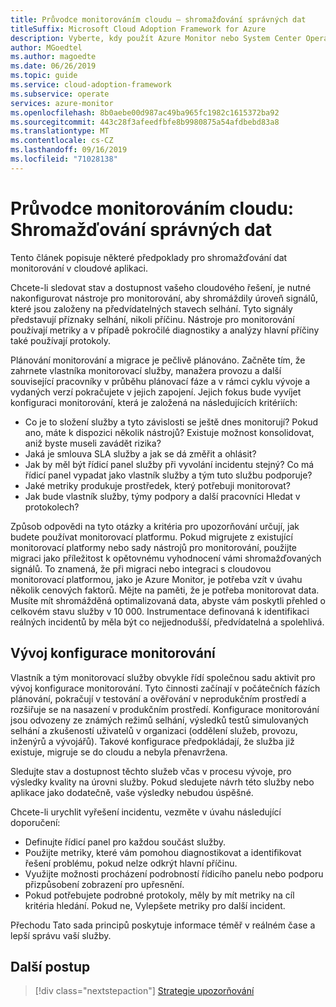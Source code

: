 ```yaml
---
title: Průvodce monitorováním cloudu – shromažďování správných dat
titleSuffix: Microsoft Cloud Adoption Framework for Azure
description: Vyberte, kdy použít Azure Monitor nebo System Center Operations Manager v Microsoft Azure
author: MGoedtel
ms.author: magoedte
ms.date: 06/26/2019
ms.topic: guide
ms.service: cloud-adoption-framework
ms.subservice: operate
services: azure-monitor
ms.openlocfilehash: 8b0aebe00d987ac49ba965fc1982c1615372ba92
ms.sourcegitcommit: 443c28f3afeedfbfe8b9980875a54afdbebd83a8
ms.translationtype: MT
ms.contentlocale: cs-CZ
ms.lasthandoff: 09/16/2019
ms.locfileid: "71028138"
---
```

# <a name="cloud-monitoring-guide-collecting-the-right-data"></a>Průvodce monitorováním cloudu: Shromažďování správných dat

Tento článek popisuje některé předpoklady pro shromažďování dat monitorování v cloudové aplikaci.

Chcete-li sledovat stav a dostupnost vašeho cloudového řešení, je nutné nakonfigurovat nástroje pro monitorování, aby shromáždily úroveň signálů, které jsou založeny na předvídatelných stavech selhání. Tyto signály představují příznaky selhání, nikoli příčinu. Nástroje pro monitorování používají metriky a v případě pokročilé diagnostiky a analýzy hlavní příčiny také používají protokoly.

Plánování monitorování a migrace je pečlivě plánováno. Začněte tím, že zahrnete vlastníka monitorovací služby, manažera provozu a další související pracovníky v průběhu plánovací fáze a v rámci cyklu vývoje a vydaných verzí pokračujete v jejich zapojení. Jejich fokus bude vyvíjet konfiguraci monitorování, která je založená na následujících kritériích:

- Co je to složení služby a tyto závislosti se ještě dnes monitorují? Pokud ano, máte k dispozici několik nástrojů? Existuje možnost konsolidovat, aniž byste museli zavádět rizika?
- Jaká je smlouva SLA služby a jak se dá změřit a ohlásit?
- Jak by měl být řídicí panel služby při vyvolání incidentu stejný? Co má řídicí panel vypadat jako vlastník služby a tým tuto službu podporuje?
- Jaké metriky produkuje prostředek, který potřebuji monitorovat?  
- Jak bude vlastník služby, týmy podpory a další pracovníci Hledat v protokolech?

Způsob odpovědi na tyto otázky a kritéria pro upozorňování určují, jak budete používat monitorovací platformu. Pokud migrujete z existující monitorovací platformy nebo sady nástrojů pro monitorování, použijte migraci jako příležitost k opětovnému vyhodnocení vámi shromažďovaných signálů. To znamená, že při migraci nebo integraci s cloudovou monitorovací platformou, jako je Azure Monitor, je potřeba vzít v úvahu několik cenových faktorů. Mějte na paměti, že je potřeba monitorovat data. Musíte mít shromážděná optimalizovaná data, abyste vám poskytli přehled o celkovém stavu služby v 10 000. Instrumentace definovaná k identifikaci reálných incidentů by měla být co nejjednodušší, předvídatelná a spolehlivá.

## <a name="develop-a-monitoring-configuration"></a>Vývoj konfigurace monitorování

Vlastník a tým monitorovací služby obvykle řídí společnou sadu aktivit pro vývoj konfigurace monitorování. Tyto činnosti začínají v počátečních fázích plánování, pokračují v testování a ověřování v neprodukčním prostředí a rozšiřuje se na nasazení v produkčním prostředí. Konfigurace monitorování jsou odvozeny ze známých režimů selhání, výsledků testů simulovaných selhání a zkušeností uživatelů v organizaci (oddělení služeb, provozu, inženýrů a vývojářů). Takové konfigurace předpokládají, že služba již existuje, migruje se do cloudu a nebyla přenavržena.

Sledujte stav a dostupnost těchto služeb včas v procesu vývoje, pro výsledky kvality na úrovni služby. Pokud sledujete návrh této služby nebo aplikace jako dodatečně, vaše výsledky nebudou úspěšné.

Chcete-li urychlit vyřešení incidentu, vezměte v úvahu následující doporučení:

- Definujte řídicí panel pro každou součást služby.
- Použijte metriky, které vám pomohou diagnostikovat a identifikovat řešení problému, pokud nelze odkrýt hlavní příčinu.
- Využijte možnosti procházení podrobností řídicího panelu nebo podporu přizpůsobení zobrazení pro upřesnění.
- Pokud potřebujete podrobné protokoly, měly by mít metriky na cíl kritéria hledání. Pokud ne, Vylepšete metriky pro další incident.

Přechodu Tato sada principů poskytuje informace téměř v reálném čase a lepší správu vaší služby.

## <a name="next-steps"></a>Další postup

> [!div class="nextstepaction"]
> [Strategie upozorňování](./alerting.md)
